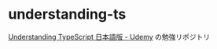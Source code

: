 # understanding-ts

[Understanding TypeScript 日本語版 - Udemy](https://www.udemy.com/course/understanding-typescript-jp/) の勉強リポジトリ
